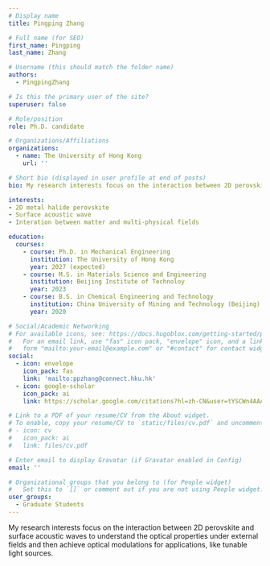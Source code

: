 ```yaml
---
# Display name
title: Pingping Zhang

# Full name (for SEO)
first_name: Pingping
last_name: Zhang

# Username (this should match the folder name)
authors:
  - PingpingZhang

# Is this the primary user of the site?
superuser: false

# Role/position
role: Ph.D. candidate

# Organizations/Affiliations
organizations:
  - name: The University of Hong Kong
    url: ''

# Short bio (displayed in user profile at end of posts)
bio: My research interests focus on the interaction between 2D perovskite and surface acoustic waves to understand the optical properties under external fields and then achieve optical modulations for applications, like tunable light sources.

interests:
- 2D metal halide perovskite
- Surface acoustic wave
- Interation between matter and multi-physical fields

education:
  courses:
    - course: Ph.D. in Mechanical Engineering
      institution: The University of Hong Kong
      year: 2027 (expected)
    - course: M.S. in Materials Science and Engineering
      institution: Beijing Institute of Technoloy
      year: 2023
    - course: B.S. in Chemical Engineering and Technology
      institution: China University of Mining and Technology (Beijing)
      year: 2020

# Social/Academic Networking
# For available icons, see: https://docs.hugoblox.com/getting-started/page-builder/#icons
#   For an email link, use "fas" icon pack, "envelope" icon, and a link in the
#   form "mailto:your-email@example.com" or "#contact" for contact widget.
social:
  - icon: envelope
    icon_pack: fas
    link: 'mailto:ppzhang@connect.hku.hk'
  - icon: google-scholar
    icon_pack: ai
    link: https://scholar.google.com/citations?hl=zh-CN&user=tYSCWn4AAAAJ

# Link to a PDF of your resume/CV from the About widget.
# To enable, copy your resume/CV to `static/files/cv.pdf` and uncomment the lines below.
# - icon: cv
#   icon_pack: ai
#   link: files/cv.pdf

# Enter email to display Gravatar (if Gravatar enabled in Config)
email: ''

# Organizational groups that you belong to (for People widget)
#   Set this to `[]` or comment out if you are not using People widget.
user_groups:
  - Graduate Students
---
```


My research interests focus on the interaction between 2D perovskite and surface acoustic waves to understand the optical properties under external fields and then achieve optical modulations for applications, like tunable light sources.